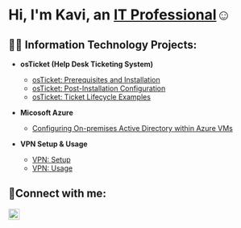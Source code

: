 <h1>Hi, I'm Kavi, an <a href="https://linkedin.com/in/kavi-smith">IT Professional</a>☺</h1>

<h2>👨‍💻 Information Technology Projects:</h2>

- <b>osTicket (Help Desk Ticketing System)</b>
  - [osTicket: Prerequisites and Installation](https://github.com/kavismith/osticket-prereqs)
  - [osTicket: Post-Installation Configuration](https://github.com/kavismith/post-install-config)
  - [osTicket: Ticket Lifecycle Examples](https://github.com/kavismith/ticket-create)
- <b>Micosoft Azure</b>
  - [Configuring On-premises Active Directory within Azure VMs](https://github.com/kavismith/active-directory)

- <b>VPN Setup & Usage</b>
   - [VPN: Setup](https://github.com/kavismith/vpn-setup)
   - [VPN: Usage](https://github.com/kavismith/vpn-usage)
 
<h2>🤳Connect with me:</h2>

[<img align="left" alt="Josh | LinkedIn" width="22px" src="https://cdn.jsdelivr.net/npm/simple-icons@v3/icons/linkedin.svg" />][linkedin]



[linkedin]: https://linkedin.com/in/kavi-smith
